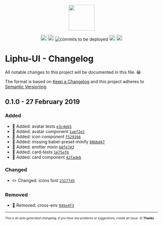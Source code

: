 <p align="center"><a href="https://github.com/LiphuCL/liphu-ui"><img width="85px" src="https://avatars3.githubusercontent.com/u/44595172?s=400&u=e713dde8a32c8b9f4da44c218962a1bc26ea746c&v=4" /></a></p>

<p align="center">
<a href="https://travis-ci.com/LiphuCL/liphu-ui"><img src="https://img.shields.io/travis/com/LiphuCL/liphu-ui/master.svg?&style=flat&colorB=16CD97" alt="build status" height="20"></a>
<a href="https://github.com/LiphuCL/liphu-ui/issues"><img src="https://img.shields.io/github/issues/LiphuCL/liphu-ui.svg?&style=flat&colorB=fabe46" alt="issues open" height="20"></a>
<img src="https://img.shields.io/badge/commits%20to%20be%20deployed-14-3b79db.svg" alt="commits to be deployed">
<a href="https://www.npmjs.com/package/@liphu/liphu-ui"><img src="https://img.shields.io/npm/v/@liphu/liphu-ui.svg?colorB=3b79db" alt="npm version" height="20"></a>
<a href="https://opensource.org/licenses/MIT"><img src="https://img.shields.io/badge/license-MIT-3f51b5.svg" alt="license" height="20"></a>
</p>

# Liphu-UI - Changelog

All notable changes to this project will be documented in this file. :grin:

The format is based on [Keep a Changelog](http://keepachangelog.com/en/1.0.0/)
and this project adheres to [Semantic Versioning](http://semver.org/spec/v2.0.0.html).

## 0.1.0 - 27 February 2019

### Added

- :star2: Added: avatar tests [`e3c4eb5`](https://github.com/LiphuCL/liphu-ui/commit/e3c4eb5f5115eee087917d2160aa187a31c05e59)
- :star2: Added: avatar component [`1aef2e2`](https://github.com/LiphuCL/liphu-ui/commit/1aef2e21571c8310c9d1a5b8b822e818b05f7791)
- :star2: Added: icon component [`f529166`](https://github.com/LiphuCL/liphu-ui/commit/f5291662709c41bc0cca64da3e9ed6b6dc882d11)
- :star2: Added: missing babel-preset-minify [`80bbd47`](https://github.com/LiphuCL/liphu-ui/commit/80bbd47aa0dfed9f820a42c9f03fa7c06a337d88)
- :star2: Added: emitter mixin [`b8fe743`](https://github.com/LiphuCL/liphu-ui/commit/b8fe74390d4c36f13132391526c268540c461ee2)
- :star2: Added: card-tests [`1e75ef6`](https://github.com/LiphuCL/liphu-ui/commit/1e75ef67be7e199a4bace73ea8796c7302de499e)
- :star2: Added: card component [`42fadeb`](https://github.com/LiphuCL/liphu-ui/commit/42fadebd354385d20afc698f8f3ad48b920901aa)

### Changed

- :pencil2: Changed: icons font [`23177d5`](https://github.com/LiphuCL/liphu-ui/commit/23177d551f0f2b5bd93d77a311fb560c02594704)

### Removed

- :hocho: Removed: cross-env [`945e4f3`](https://github.com/LiphuCL/liphu-ui/commit/945e4f365094db3a89a7af4668f026b17db8bedf)

---
<sub><sup>*This is an auto generated changelog. If you have any problems or suggestions, create an issue.* :blush: **Thanks** </sub></sup>